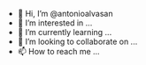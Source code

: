 - 👋 Hi, I’m @antonioalvasan
- 👀 I’m interested in ...
- 🌱 I’m currently learning ...
- 💞️ I’m looking to collaborate on ...
- 📫 How to reach me ...

<!---
antonioalvasan/antonioalvasan is a ✨ special ✨ repository because its `README.md` (this file) appears on your GitHub profile.
You can click the Preview link to take a look at your changes.
--->

